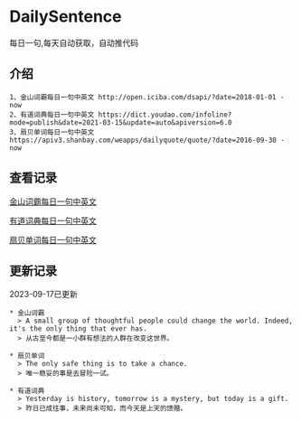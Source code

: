 # DailySentence

每日一句,每天自动获取，自动推代码

## 介绍

```
1、金山词霸每日一句中英文 http://open.iciba.com/dsapi/?date=2018-01-01 - now
2、有道词典每日一句中英文 https://dict.youdao.com/infoline?mode=publish&date=2021-03-15&update=auto&apiversion=6.0
3、扇贝单词每日一句中英文 https://apiv3.shanbay.com/weapps/dailyquote/quote/?date=2016-09-30 - now
```

## 查看记录

[金山词霸每日一句中英文](./data/iciba/)

[有道词典每日一句中英文](./data/youdao/)

[扇贝单词每日一句中英文](./data/shanbay/)

## 更新记录
2023-09-17已更新 
```
* 金山词霸
  > A small group of thoughtful people could change the world. Indeed, it's the only thing that ever has. 
  > 从古至今都是一小群有想法的人群在改变这世界。

* 扇贝单词
  > The only safe thing is to take a chance.
  > 唯一稳妥的事是去冒险一试。

* 有道词典
  > Yesterday is history, tomorrow is a mystery, but today is a gift.
  > 昨日已成往事，未来尚未可知，而今天是上天的馈赠。

```
